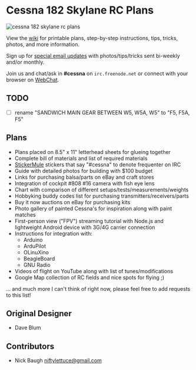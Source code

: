 
# Cessna 182 Skylane RC Plans

![cessna 182 skylane rc plans][main]

View the [wiki][1] for printable plans, step-by-step instructions, tips, tricks, photos, and more information.

Sign up for [special email updates][special-updates] with photos/tips/tricks sent bi-weekly and/or monthly.

Join us and chat/ask in **#cessna** on `irc.freenode.net` or connect with your browser on [WebChat][2].

## TODO

- [ ] rename "SANDWICH MAIN GEAR BETWEEN W5, W5A, W5" to "F5, F5A, F5"


## Plans

* Plans placed on 8.5" x 11" letterhead sheets for glueing together
* Complete bill of materials and list of required materials
* [StickerMule][sticker-mule] stickers that say "#cessna" to denote frequenter on IRC
* Guide with detailed photos for building with $100 budget
* Links for purchasing balsa/parts on eBay and craft stores
* Integration of cockpit #808 #16 camera with fish eye lens
* Chart with comparison of different setups/tests/measurements/weights
* Hobbyking buddy codes list for purchasing transmitters/receivers/parts
* Buy it now auctions on eBay for purchasing kits
* Photo gallery of painted Cessna's for inspiration along with paint matches
* First-person view ("FPV") streaming tutorial with Node.js and lightweight Android device with 3G/4G carrier connection
* Instructions for integration with:
  - Arduino
  - ArduPilot
  - OLinuXino
  - BeagleBoard
  - GNU Radio
* Videos of flight on YouTube along with list of tunes/modifications
* Google Map collection of RC fields and nice spots for flying ;)

... and much more I can't think of right now, please feel free to add requests to this list!


## Original Designer

* Dave Blum


## Contributors

* Nick Baugh <niftylettuce@gmail.com>


[main]: https://raw.github.com/niftylettuce/cessna-182-skylane-rc-plans/master/main.png
[special-updates]: http://goo.gl/axveW
[sticker-mule]: http://www.stickermule.com/unlock?ref_id=5622709601
[1]: https://github.com/niftylettuce/cessna-182-skylane-rc-plans/wiki
[2]: http://webchat.freenode.net/?channels=cessna

